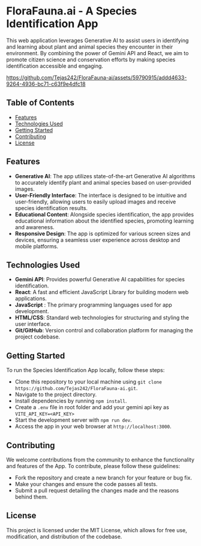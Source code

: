 # FloraFauna.ai - A Species Identification App
This web application leverages Generative AI to assist users in identifying and learning about plant and animal species they encounter in their environment. By combining the power of Gemini API and React, we aim to promote citizen science and conservation efforts by making species identification accessible and engaging.

https://github.com/Tejas242/FloraFauna-ai/assets/59790915/addd4633-9264-4936-bc71-c63f9e4dfc18

## Table of Contents
- [Features](#features)
- [Technologies Used](#technologies-used)
- [Getting Started](#getting-started)
- [Contributing](#contributing)
- [License](#license)

## Features
- __Generative AI__: The app utilizes state-of-the-art Generative AI algorithms to accurately identify plant and animal species based on user-provided images.
- __User-Friendly Interface__: The interface is designed to be intuitive and user-friendly, allowing users to easily upload images and receive species identification results.
- __Educational Content__: Alongside species identification, the app provides educational information about the identified species, promoting learning and awareness.
- __Responsive Design__: The app is optimized for various screen sizes and devices, ensuring a seamless user experience across desktop and mobile platforms.

## Technologies Used
- __Gemini API__: Provides powerful Generative AI capabilities for species identification.
- __React__: A fast and efficient JavaScript Library for building modern web applications.
- __JavaScript__ : The primary programming languages used for app development.
- __HTML/CSS__: Standard web technologies for structuring and styling the user interface.
- __Git/GitHub__: Version control and collaboration platform for managing the project codebase.

## Getting Started
To run the Species Identification App locally, follow these steps:

- Clone this repository to your local machine using `git clone https://github.com/Tejas242/FloraFauna-ai.git`.
- Navigate to the project directory.
- Install dependencies by running `npm install`.
- Create a `.env` file in root folder and add your gemini api key as `VITE_API_KEY=<API_KEY>`
- Start the development server with `npm run dev`.
- Access the app in your web browser at `http://localhost:3000`.

## Contributing
We welcome contributions from the community to enhance the functionality and features of the App. To contribute, please follow these guidelines:

- Fork the repository and create a new branch for your feature or bug fix.
- Make your changes and ensure the code passes all tests.
- Submit a pull request detailing the changes made and the reasons behind them.

## License
This project is licensed under the MIT License, which allows for free use, modification, and distribution of the codebase.

